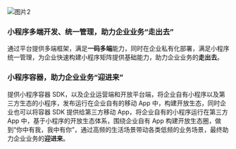 ![图片2](https://write-document-release-1258344699.cos.ap-guangzhou.tencentcos.cn/100026263612/5434d7a8b8d911eda534525400c56988.png?q-sign-algorithm=sha1&q-ak=AKIDkjxzIfk391CUTPuElOg0fhYwjtqzCNCdZj8bzctMxpaR0JXbOrcBboVVwtTIdGFy&q-sign-time=1678687761;1678691361&q-key-time=1678687761;1678691361&q-header-list=&q-url-param-list=&q-signature=04d572b7e725c074eec59569823941a84a40f8fa&x-cos-security-token=BR3002b2U42565JB60a8L0hq41GHy34a5f6c910d2eed739dc6ba2c7b05d853c0G8tPB46LUesAR5gr3Dui3joRK8zVJe0DS4xUi0UpxfCe71lpD-b7erJ2GfAg25Wlbcc-bP2HghGgnV8IJyea9TlRMXUj7ks1tRnvQR6O--IGgHNjTKi345qf1shVvK_eDcWSJeA7jPg3WDNPlxEDmhUp8nKuEptn_36zzDxLpxZRII7U6OHC0Htf-rzfGR6b9U_sL7Wxas8KYNrICvEZitug0x2R2iXXiymU_YCCVPaGddaOHFr2O75sz5bu1bxSgH4k5ILATCNeFeI-74Q9LZZXtMiWS3fr3XDQQS_jRHfphDqvZlKRx7kDqkiKC9vu7mP_YG_9XfQzQvGdMQgnnZis3IfDhSPtY2Vb5t4ktXsVmsVkUTAGoKIqgs0zLmO7)



### 小程序多端开发、统一管理，助力企业业务“走出去”

通过平台提供多端框架，满足**一码多端**能力，同时在企业私有化部署，满足小程序统一管理，为企业快速构建小程序矩阵提供基础能力，助力企业业务的**走出去**。

### 小程序容器，助力企业业务“迎进来”

提供小程序容器 SDK，以及企业运营端和开放平台端，将企业自有小程序以及第三方生态的小程序，发布运行在企业自有的移动 App 中，构建开放生态，同时企业也可以将容器 SDK 提供给第三方移动 App，将企业自有的小程序运行在第三方 App 中，基于小程序的开放生态体系，围绕企业自有 App 构建开放生态圈，做到“你中有我，我中有你”，通过高频的生活场景带动各类低频的业务场景，最终助力企业业务的**迎进来**。



